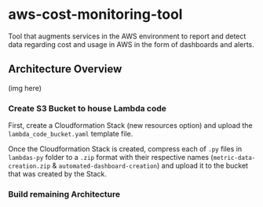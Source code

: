 # aws-cost-monitoring-tool
Tool that augments services in the AWS environment to report and detect data regarding cost and usage in AWS in the form of dashboards and alerts.

## Architecture Overview
(img here)

### Create S3 Bucket to house Lambda code
First, create a Cloudformation Stack (new resources option) and upload the `lambda_code_bucket.yaml` template file. 

Once the Cloudformation Stack is created, compress each of `.py` files in `lambdas-py` folder to a `.zip` format with their respective names (`metric-data-creation.zip` & `automated-dashboard-creation`) and upload it to the bucket that was created by the Stack.

### Build remaining Architecture


